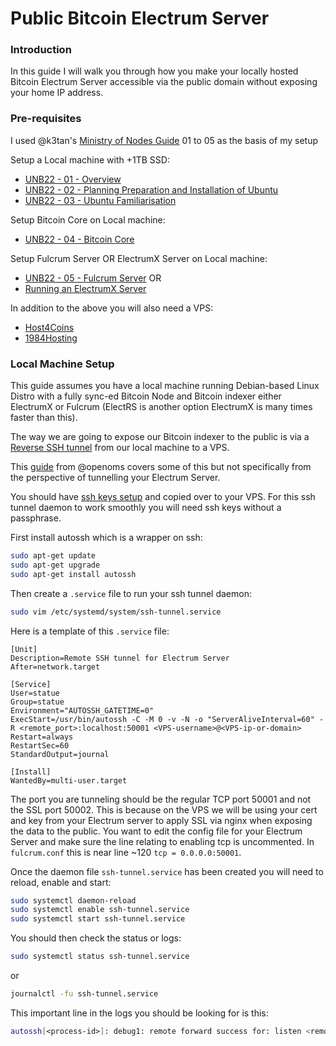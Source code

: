 # Public Bitcoin Electrum Server

### Introduction
In this guide I will walk you through how you make your locally hosted Bitcoin Electrum Server accessible via the public domain without exposing your home IP address.

### Pre-requisites
I used @k3tan's [Ministry of Nodes Guide](https://youtube.com/playlist?list=PLCRbH-IWlcW2A_kpx2XwAMgT0rcZEZ2Cg) 01 to 05 as the basis of my setup

Setup a Local machine with +1TB SSD:
- [UNB22 - 01 - Overview](https://youtu.be/9Kb7TobTNPI)
- [UNB22 - 02 - Planning Preparation and Installation of Ubuntu](https://youtu.be/siCQvYD6pro)
- [UNB22 - 03 - Ubuntu Familiarisation](https://youtu.be/YpRuP_X1D2s)

Setup Bitcoin Core on Local machine:
- [UNB22 - 04 - Bitcoin Core](https://youtu.be/fx_mLXISrfM) 

Setup Fulcrum Server OR ElectrumX Server on Local machine:
- [UNB22 - 05 - Fulcrum Server](https://youtu.be/SpQRrbJt7cg) OR
- [Running an ElectrumX Server](https://youtu.be/QiX0rR_o_fI)

In addition to the above you will also need a VPS:
- [Host4Coins](https://host4coins.net/)
- [1984Hosting](https://1984.hosting/)

### Local Machine Setup

This guide assumes you have a local machine running Debian-based Linux Distro with a fully sync-ed Bitcoin Node and Bitcoin indexer either ElectrumX or Fulcrum (ElectRS is another option ElectrumX is many times faster than this).

The way we are going to expose our Bitcoin indexer to the public is via a [Reverse SSH tunnel](https://youtu.be/N8f5zv9UUMI) from our local machine to a VPS.

This [guide](https://openoms.github.io/bitcoin-tutorials/ssh_tunnel.html) from @openoms covers some of this but not specifically from the perspective of tunnelling your Electrum Server.

You should have [ssh keys setup](https://www.cyberciti.biz/faq/how-to-set-up-ssh-keys-on-linux-unix/) and copied over to your VPS. For this ssh tunnel daemon to work smoothly you will need ssh keys without a passphrase.

First install autossh which is a wrapper on ssh:
```bash
sudo apt-get update
sudo apt-get upgrade
sudo apt-get install autossh
```

Then create a `.service` file to run your ssh tunnel daemon:
```bash
sudo vim /etc/systemd/system/ssh-tunnel.service
```

Here is a template of this `.service` file:
```service
[Unit]
Description=Remote SSH tunnel for Electrum Server
After=network.target

[Service]
User=statue
Group=statue
Environment="AUTOSSH_GATETIME=0"
ExecStart=/usr/bin/autossh -C -M 0 -v -N -o "ServerAliveInterval=60" -R <remote_port>:localhost:50001 <VPS-username>@<VPS-ip-or-domain>
Restart=always
RestartSec=60
StandardOutput=journal

[Install]
WantedBy=multi-user.target
```

The port you are tunneling should be the regular TCP port 50001 and not the SSL
port 50002. This is because on the VPS we will be using your cert and key from
your Electrum server to apply SSL via nginx when exposing the data to the
public. You want to edit the config file for your Electrum Server and make sure
the line relating to enabling tcp is uncommented. In `fulcrum.conf` this is
near line ~120 `tcp = 0.0.0.0:50001`. 

Once the daemon file `ssh-tunnel.service` has been created you will need to
reload, enable and start:
```bash
sudo systemctl daemon-reload
sudo systemctl enable ssh-tunnel.service
sudo systemctl start ssh-tunnel.service
```

You should then check the status or logs:
```bash
sudo systemctl status ssh-tunnel.service
```
or
```bash
journalctl -fu ssh-tunnel.service
```

This important line in the logs you should be looking for is this:
```bash
autossh[<process-id>]: debug1: remote forward success for: listen <remote-port>, connect localhost:50001
```

